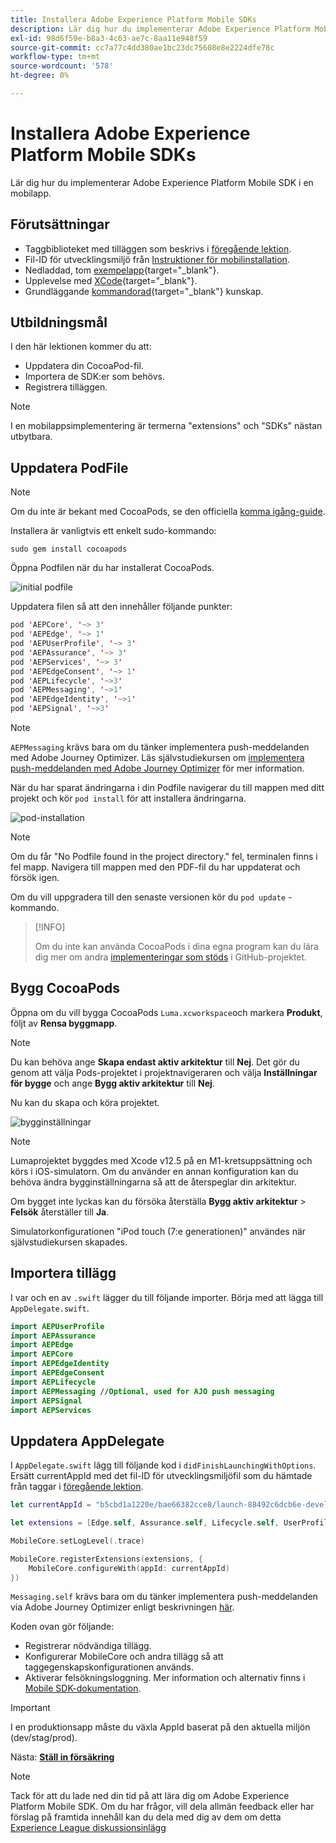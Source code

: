 ```yaml
---
title: Installera Adobe Experience Platform Mobile SDKs
description: Lär dig hur du implementerar Adobe Experience Platform Mobile SDK i en mobilapp.
exl-id: 98d6f59e-b8a3-4c63-ae7c-8aa11e948f59
source-git-commit: cc7a77c4dd380ae1bc23dc75608e8e2224dfe78c
workflow-type: tm+mt
source-wordcount: '578'
ht-degree: 0%

---
```


# Installera Adobe Experience Platform Mobile SDKs

Lär dig hur du implementerar Adobe Experience Platform Mobile SDK i en mobilapp.

## Förutsättningar

* Taggbiblioteket med tilläggen som beskrivs i [föregående lektion](configure-tags.md).
* Fil-ID för utvecklingsmiljö från [Instruktioner för mobilinstallation](configure-tags.md#generate-sdk-install-instructions).
* Nedladdad, tom [exempelapp](https://github.com/Adobe-Marketing-Cloud/Luma-iOS-Mobile-App){target=&quot;_blank&quot;}.
* Upplevelse med [XCode](https://developer.apple.com/xcode/){target=&quot;_blank&quot;}.
* Grundläggande [kommandorad](https://en.wikipedia.org/wiki/Command-line_interface){target=&quot;_blank&quot;} kunskap.

## Utbildningsmål

I den här lektionen kommer du att:

* Uppdatera din CocoaPod-fil.
* Importera de SDK:er som behövs.
* Registrera tilläggen.

>[!NOTE]
>
>I en mobilappsimplementering är termerna &quot;extensions&quot; och &quot;SDKs&quot; nästan utbytbara.


## Uppdatera PodFile

>[!NOTE]
>
> Om du inte är bekant med CocoaPods, se den officiella [komma igång-guide](https://guides.cocoapods.org/using/getting-started.html).

Installera är vanligtvis ett enkelt sudo-kommando:

```console
sudo gem install cocoapods
```

Öppna Podfilen när du har installerat CocoaPods.

![initial podfile](assets/mobile-install-initial-podfile.png)

Uppdatera filen så att den innehåller följande punkter:

```swift
pod 'AEPCore', '~> 3'
pod 'AEPEdge', '~> 1'
pod 'AEPUserProfile', '~> 3'
pod 'AEPAssurance', '~> 3'
pod 'AEPServices', '~> 3'
pod 'AEPEdgeConsent', '~> 1'
pod 'AEPLifecycle', '~>3'
pod 'AEPMessaging', '~>1'
pod 'AEPEdgeIdentity', '~>1'
pod 'AEPSignal', '~>3'
```

>[!NOTE]
>
> `AEPMessaging` krävs bara om du tänker implementera push-meddelanden med Adobe Journey Optimizer. Läs självstudiekursen om [implementera push-meddelanden med Adobe Journey Optimizer](journey-optimizer-push.md) för mer information.

När du har sparat ändringarna i din Podfile navigerar du till mappen med ditt projekt och kör `pod install` för att installera ändringarna.

![pod-installation](assets/mobile-install-podfile-install.png)

>[!NOTE]
>
> Om du får &quot;No Podfile found in the project directory.&quot; fel, terminalen finns i fel mapp. Navigera till mappen med den PDF-fil du har uppdaterat och försök igen.

Om du vill uppgradera till den senaste versionen kör du `pod update` -kommando.

>[!INFO]
>
>Om du inte kan använda CocoaPods i dina egna program kan du lära dig mer om andra [implementeringar som stöds](https://github.com/adobe/aepsdk-core-ios#binaries) i GitHub-projektet.

## Bygg CocoaPods

Öppna om du vill bygga CocoaPods `Luma.xcworkspace`och markera **Produkt**, följt av **Rensa byggmapp**.

>[!NOTE]
>
> Du kan behöva ange **Skapa endast aktiv arkitektur** till **Nej**. Det gör du genom att välja Pods-projektet i projektnavigeraren och välja **Inställningar för bygge** och ange **Bygg aktiv arkitektur** till **Nej**.

Nu kan du skapa och köra projektet.

![bygginställningar](assets/mobile-install-build-settings.png)

>[!NOTE]
>
>Lumaprojektet byggdes med Xcode v12.5 på en M1-kretsuppsättning och körs i iOS-simulatorn. Om du använder en annan konfiguration kan du behöva ändra bygginställningarna så att de återspeglar din arkitektur.
>
>Om bygget inte lyckas kan du försöka återställa **Bygg aktiv arkitektur** > **Felsök** återställer till **Ja**.
>
>Simulatorkonfigurationen &quot;iPod touch (7:e generationen)&quot; användes när självstudiekursen skapades.

## Importera tillägg

I var och en av `.swift` lägger du till följande importer. Börja med att lägga till `AppDelegate.swift`.

```swift
import AEPUserProfile
import AEPAssurance
import AEPEdge
import AEPCore
import AEPEdgeIdentity
import AEPEdgeConsent
import AEPLifecycle
import AEPMessaging //Optional, used for AJO push messaging
import AEPSignal
import AEPServices
```

## Uppdatera AppDelegate

I `AppDelegate.swift` lägg till följande kod i `didFinishLaunchingWithOptions`. Ersätt currentAppId med det fil-ID för utvecklingsmiljöfil som du hämtade från taggar i [föregående lektion](configure-tags.md).

```swift
let currentAppId = "b5cbd1a1220e/bae66382cce8/launch-88492c6dcb6e-development"

let extensions = [Edge.self, Assurance.self, Lifecycle.self, UserProfile.self, Consent.self, AEPEdgeIdentity.Identity.self, Messaging.self]

MobileCore.setLogLevel(.trace)

MobileCore.registerExtensions(extensions, {
    MobileCore.configureWith(appId: currentAppId)
})
```

`Messaging.self` krävs bara om du tänker implementera push-meddelanden via Adobe Journey Optimizer enligt beskrivningen [här](journey-optimizer-push.md).

Koden ovan gör följande:

* Registrerar nödvändiga tillägg.
* Konfigurerar MobileCore och andra tillägg så att taggegenskapskonfigurationen används.
* Aktiverar felsökningsloggning. Mer information och alternativ finns i [Mobile SDK-dokumentation](https://aep-sdks.gitbook.io/docs/getting-started/enable-debug-logging).

>[!IMPORTANT]
>I en produktionsapp måste du växla AppId baserat på den aktuella miljön (dev/stag/prod).

Nästa: **[Ställ in försäkring](assurance.md)**

>[!NOTE]
>
>Tack för att du lade ned din tid på att lära dig om Adobe Experience Platform Mobile SDK. Om du har frågor, vill dela allmän feedback eller har förslag på framtida innehåll kan du dela med dig av dem om detta [Experience League diskussionsinlägg](https://experienceleaguecommunities.adobe.com/t5/adobe-experience-platform-launch/tutorial-discussion-implement-adobe-experience-cloud-in-mobile/td-p/443796)